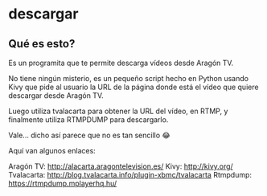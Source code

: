 # descargar

## Qué es esto?

Es un programita que te permite descarga vídeos desde Aragón TV.

No tiene ningún misterio, es un pequeño script hecho en Python usando Kivy que pide al usuario la URL de la página donde está el vídeo que quiere descargar desde Aragón TV.

Luego utiliza tvalacarta para obtener la URL del vídeo, en RTMP, y finalmente utiliza RTMPDUMP para descargarlo.

Vale... dicho así parece que no es tan sencillo :joy:

Aquí van algunos enlaces:

Aragón TV: http://alacarta.aragontelevision.es/
Kivy: http://kivy.org/
Tvalacarta: http://blog.tvalacarta.info/plugin-xbmc/tvalacarta
Rtmpdump: https://rtmpdump.mplayerhq.hu/